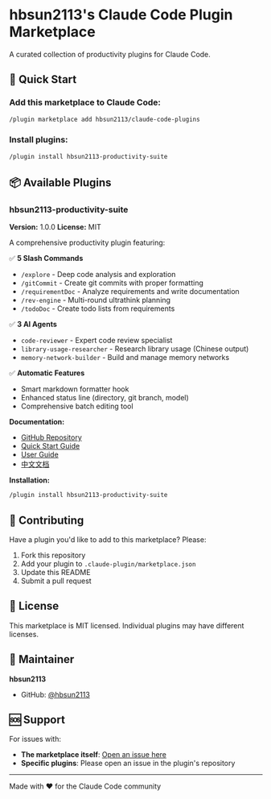# hbsun2113's Claude Code Plugin Marketplace

A curated collection of productivity plugins for Claude Code.

## 🚀 Quick Start

### Add this marketplace to Claude Code:

```bash
/plugin marketplace add hbsun2113/claude-code-plugins
```

### Install plugins:

```bash
/plugin install hbsun2113-productivity-suite
```

## 📦 Available Plugins

### hbsun2113-productivity-suite

**Version:** 1.0.0
**License:** MIT

A comprehensive productivity plugin featuring:

✅ **5 Slash Commands**
- `/explore` - Deep code analysis and exploration
- `/gitCommit` - Create git commits with proper formatting
- `/requirementDoc` - Analyze requirements and write documentation
- `/rev-engine` - Multi-round ultrathink planning
- `/todoDoc` - Create todo lists from requirements

✅ **3 AI Agents**
- `code-reviewer` - Expert code review specialist
- `library-usage-researcher` - Research library usage (Chinese output)
- `memory-network-builder` - Build and manage memory networks

✅ **Automatic Features**
- Smart markdown formatter hook
- Enhanced status line (directory, git branch, model)
- Comprehensive batch editing tool

**Documentation:**
- [GitHub Repository](https://github.com/hbsun2113/claude-code-productivity-suite)
- [Quick Start Guide](https://github.com/hbsun2113/claude-code-productivity-suite/blob/main/QUICK_START.md)
- [User Guide](https://github.com/hbsun2113/claude-code-productivity-suite/blob/main/USER_GUIDE.md)
- [中文文档](https://github.com/hbsun2113/claude-code-productivity-suite/blob/main/README_CN.md)

**Installation:**
```bash
/plugin install hbsun2113-productivity-suite
```

## 🤝 Contributing

Have a plugin you'd like to add to this marketplace? Please:
1. Fork this repository
2. Add your plugin to `.claude-plugin/marketplace.json`
3. Update this README
4. Submit a pull request

## 📄 License

This marketplace is MIT licensed. Individual plugins may have different licenses.

## 👤 Maintainer

**hbsun2113**
- GitHub: [@hbsun2113](https://github.com/hbsun2113)

## 🆘 Support

For issues with:
- **The marketplace itself**: [Open an issue here](https://github.com/hbsun2113/claude-code-plugins/issues)
- **Specific plugins**: Please open an issue in the plugin's repository

---

Made with ❤️ for the Claude Code community
